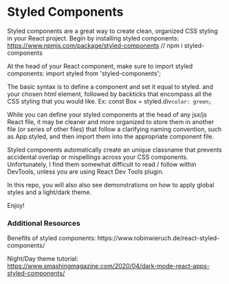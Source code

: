 <h1>Styled Components</h1>

Styled components are a great way to create clean, organized CSS styling in your React project. 
Begin by installing styled components: https://www.npmjs.com/package/styled-components // npm i styled-components

At the head of your React component, make sure to import styled components: import styled from 'styled-components';

The basic syntax is to define a component and set it equal to styled. and your chosen html element, followed by backticks that encompass all the CSS styling that you would like. Ex:
const Box = styled.div`
  color: green; 
`

While you can define your styled components at the head of any jsx/js React file, it may be cleaner and more organized to store them in another file (or series of other files) that follow a clarifying naming convention, such as App.styled, and then import them into the appropriate component file. 

Styled components automatically create an unique classname that prevents accidental overlap or mispellings across your CSS components. Unfortunately, I find them somewhat difficult to read / follow within DevTools, unless you are using React Dev Tools plugin. 

In this repo, you will also also see demonstrations on how to apply global styles and a light/dark theme. 

Enjoy!


<h3>Additional Resources</h3>
Benefits of styled components: https://www.robinwieruch.de/react-styled-components/

Night/Day theme tutorial: https://www.smashingmagazine.com/2020/04/dark-mode-react-apps-styled-components/
